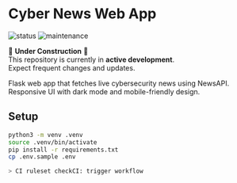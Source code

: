 # Cyber News Web App

![status](https://img.shields.io/badge/status-under_construction-orange)
![maintenance](https://img.shields.io/badge/maintenance-active-brightgreen)

🚧 **Under Construction**  🚧            
This repository is currently in **active development**.  
Expect frequent changes and updates.  

Flask web app that fetches live cybersecurity news using NewsAPI.  
Responsive UI with dark mode and mobile-friendly design.  

## Setup

```bash
python3 -m venv .venv
source .venv/bin/activate
pip install -r requirements.txt
cp .env.sample .env

> CI ruleset checkCI: trigger workflow
